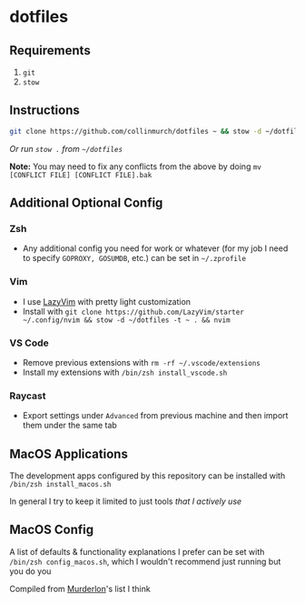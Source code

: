 # dotfiles

## Requirements

1. `git`
2. `stow`

## Instructions

```bash
git clone https://github.com/collinmurch/dotfiles ~ && stow -d ~/dotfiles -t ~ .
```
*Or run `stow .` from `~/dotfiles`*

**Note:** You may need to fix any conflicts from the above by doing `mv [CONFLICT FILE] [CONFLICT FILE].bak`

## Additional Optional Config

### Zsh

- Any additional config you need for work or whatever (for my job I need to specify `GOPROXY, GOSUMDB`, etc.) can be set in `~/.zprofile`

### Vim

- I use [LazyVim](https://www.lazyvim.org) with pretty light customization
- Install with `git clone https://github.com/LazyVim/starter ~/.config/nvim && stow -d ~/dotfiles -t ~ . && nvim`

### VS Code
- Remove previous extensions with `rm -rf ~/.vscode/extensions`
- Install my extensions with `/bin/zsh install_vscode.sh`

### Raycast
- Export settings under `Advanced` from previous machine and then import them under the same tab

## MacOS Applications

The development apps configured by this repository can be installed with `/bin/zsh install_macos.sh`

In general I try to keep it limited to just tools *that I actively use*

## MacOS Config

A list of defaults & functionality explanations I prefer can be set with `/bin/zsh config_macos.sh`, which I wouldn't recommend just running but you do you

Compiled from [Murderlon](https://github.com/murderlon)'s list I think